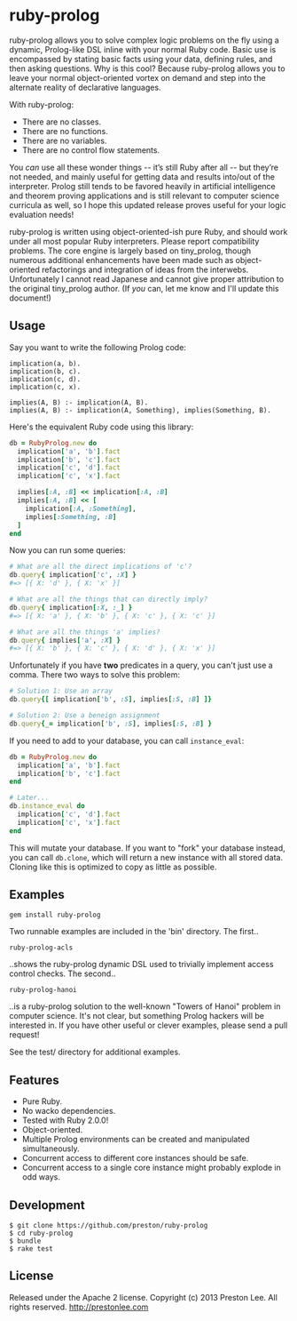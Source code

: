 ruby-prolog
====

ruby-prolog allows you to solve complex logic problems on the fly using a dynamic, Prolog-like DSL inline with your normal Ruby code. Basic use is encompassed by stating basic facts using your data, defining rules, and then asking questions. Why is this cool? Because ruby-prolog allows you to leave your normal object-oriented vortex on demand and step into the alternate reality of declarative languages.

With ruby-prolog:

* There are no classes.
* There are no functions.
* There are no variables.
* There are no control flow statements.

You *can* use all these wonder things -- it’s still Ruby after all -- but they’re not needed, and mainly useful for getting data and results into/out of the interpreter. Prolog still tends to be favored heavily in artificial intelligence and theorem proving applications and is still relevant to computer science curricula as well, so I hope this updated release proves useful for your logic evaluation needs!

ruby-prolog is written using object-oriented-ish pure Ruby, and should work under all most popular Ruby interpreters. Please report compatibility problems. The core engine is largely based on tiny_prolog, though numerous additional enhancements have been made such as object-oriented refactorings and integration of ideas from the interwebs. Unfortunately I cannot read Japanese and cannot give proper attribution to the original tiny_prolog author. (If *you* can, let me know and I'll update this document!)

Usage
----

Say you want to write the following Prolog code:

```
implication(a, b).
implication(b, c).
implication(c, d).
implication(c, x).

implies(A, B) :- implication(A, B).
implies(A, B) :- implication(A, Something), implies(Something, B).
```

Here's the equivalent Ruby code using this library:

```rb
db = RubyProlog.new do
  implication['a', 'b'].fact
  implication['b', 'c'].fact
  implication['c', 'd'].fact
  implication['c', 'x'].fact

  implies[:A, :B] << implication[:A, :B]
  implies[:A, :B] << [
    implication[:A, :Something],
    implies[:Something, :B]
  ]
end
```

Now you can run some queries:

```rb
# What are all the direct implications of 'c'?
db.query{ implication['c', :X] }
#=> [{ X: 'd' }, { X: 'x' }]

# What are all the things that can directly imply?
db.query{ implication[:X, :_] }
#=> [{ X: 'a' }, { X: 'b' }, { X: 'c' }, { X: 'c' }]

# What are all the things 'a' implies?
db.query{ implies['a', :X] }
#=> [{ X: 'b' }, { X: 'c' }, { X: 'd' }, { X: 'x' }]
```

Unfortunately if you have **two** predicates in a query, you can't just use a comma. There two ways to solve this problem:

```rb
# Solution 1: Use an array
db.query{[ implication['b', :S], implies[:S, :B] ]}

# Solution 2: Use a beneign assignment
db.query{_= implication['b', :S], implies[:S, :B] }
```

If you need to add to your database, you can call `instance_eval`:

```rb
db = RubyProlog.new do
  implication['a', 'b'].fact
  implication['b', 'c'].fact
end

# Later...
db.instance_eval do
  implication['c', 'd'].fact
  implication['c', 'x'].fact
end
```

This will mutate your database. If you want to "fork" your database instead, you can call `db.clone`, which will return a new instance with all stored data. Cloning like this is optimized to copy as little as possible.

Examples
----

    gem install ruby-prolog

Two runnable examples are included in the 'bin' directory. The first..

    ruby-prolog-acls

..shows the ruby-prolog dynamic DSL used to trivially implement access control checks. The second..


    ruby-prolog-hanoi

..is a ruby-prolog solution to the well-known "Towers of Hanoi" problem in computer science. It's not clear, but something Prolog hackers will be interested in. If you have other useful or clever examples, please send a pull request!

See the test/ directory for additional examples.

Features
----

* Pure Ruby.
* No wacko dependencies.
* Tested with Ruby 2.0.0!
* Object-oriented.
* Multiple Prolog environments can be created and manipulated simultaneously.
* Concurrent access to different core instances should be safe.
* Concurrent access to a single core instance might probably explode in odd ways.

Development
----

```
$ git clone https://github.com/preston/ruby-prolog
$ cd ruby-prolog
$ bundle
$ rake test
```

License
----

Released under the Apache 2 license. Copyright (c) 2013 Preston Lee. All rights reserved. http://prestonlee.com
